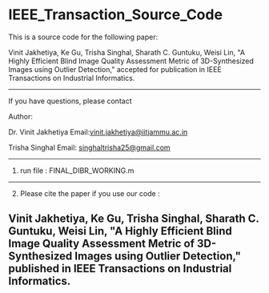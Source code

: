# IEEE_Transaction_Source_Code

This is a source code for the following paper:

Vinit Jakhetiya, Ke Gu, Trisha Singhal, Sharath C. Guntuku, Weisi Lin, "A Highly Efficient Blind Image Quality Assessment Metric of 3D-Synthesized Images using Outlier Detection," accepted for publication in IEEE Transactions on Industrial Informatics.

---------------------------------------------------------------------------
If you have questions, please contact 

Author:

Dr. Vinit Jakhetiya
Email:vinit.jakhetiya@iitjammu.ac.in

Trisha Singhal
Email: singhaltrisha25@gmail.com

---------------------------------------------------------------------------

1) run file : FINAL_DIBR_WORKING.m


---------------------------------------------------------------------------

2) Please cite the paper if you use our code :

Vinit Jakhetiya, Ke Gu, Trisha Singhal, Sharath C. Guntuku, Weisi Lin, "A Highly Efficient Blind Image Quality Assessment Metric of 3D-Synthesized Images using Outlier Detection," published in IEEE Transactions on Industrial Informatics.
---------------------------------------------------------------------------

